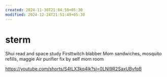 ```yaml
---
created: 2024-11-30T21:04:59+05:30
modified: 2024-12-24T21:51:49+05:30
---
```


# sterm

Shui read and space study
Firsttwitch blabber
Mom sandwiches, mosquito refills, maggie
Air purifier fix by self mom room


https://youtube.com/shorts/S4tLX3kq4Ik?si=0LNI9R2SaxUByfqB
